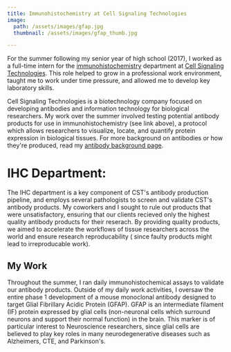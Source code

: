 ```yaml
---
title: Immunohistochemistry at Cell Signaling Technologies
image:
  path: /assets/images/gfap.jpg
  thumbnail: /assets/images/gfap_thumb.jpg

---
```

For the summer following my senior year of high school (2017), I worked as a full-time intern for the [immunohistochemistry](https://en.wikipedia.org/wiki/Immunohistochemistry) department at [Cell Signaling Technologies](https://www.cellsignal.com/). This role helped to grow in a professional work environment, taught me to work under time pressure, and allowed me to develop key laboratory skills.

Cell Signaling Technologies is a biotechnology company focused on developing antibodies and information technology for biological researchers. My work over the summer involved testing potential antibody products for use in immunohistochemistry (see link above), a protocol which allows researchers to visualize, locate, and quantify protein expression in biological tissues. For more background on antibodies or how they're produced, read my [antibody background page](/antibody-background).

# IHC Department:
The IHC department is a key component of CST's antibody production pipeline, and employs several pathologists to screen and validate CST's antibody products. My coworkers and I sought to rule out products that were unsatisfactory, ensuring that our clients recieved only the highest quality antibody products for their reserach. By providing quality products, we aimed to accelerate the workflows of tissue researchers across the world and ensure research reproducability ( since faulty products might lead to irreproducable work).

## My Work
Throughout the summer, I ran daily immunohistochemical assays to validate our antibody products. Outside of my daily work activities, I oversaw the entire phase 1 development of a mouse monoclonal antibody designed to target Glial Fibrillary Acidic Protein (GFAP). GFAP is an intermediate filament (IF) protein expressed by glial cells (non-neuronal cells which surround neurons and support their normal function) in the brain. This marker is of particular interest to Neuroscience researchers, since glial cells are believed to play key roles in many neurodegenerative diseases such as Alzheimers, CTE, and Parkinson's.

